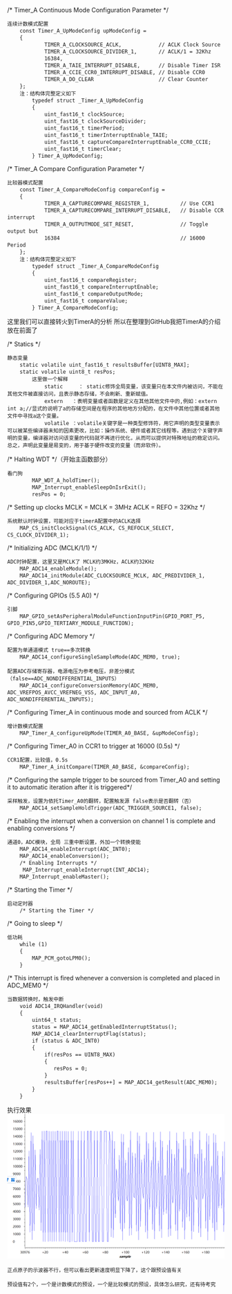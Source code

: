 /* Timer_A Continuous Mode Configuration Parameter */

    连续计数模式配置
        const Timer_A_UpModeConfig upModeConfig =
        {
                TIMER_A_CLOCKSOURCE_ACLK,            // ACLK Clock Source
                TIMER_A_CLOCKSOURCE_DIVIDER_1,       // ACLK/1 = 32Khz
                16384,
                TIMER_A_TAIE_INTERRUPT_DISABLE,      // Disable Timer ISR
                TIMER_A_CCIE_CCR0_INTERRUPT_DISABLE, // Disable CCR0
                TIMER_A_DO_CLEAR                     // Clear Counter
        };
        注：结构体完整定义如下
            typedef struct _Timer_A_UpModeConfig
            {
                uint_fast16_t clockSource;
                uint_fast16_t clockSourceDivider;
                uint_fast16_t timerPeriod;
                uint_fast16_t timerInterruptEnable_TAIE;
                uint_fast16_t captureCompareInterruptEnable_CCR0_CCIE;
                uint_fast16_t timerClear;
            } Timer_A_UpModeConfig;



/* Timer_A Compare Configuration Parameter */

    比较器模式配置
        const Timer_A_CompareModeConfig compareConfig =
        {
                TIMER_A_CAPTURECOMPARE_REGISTER_1,          // Use CCR1
                TIMER_A_CAPTURECOMPARE_INTERRUPT_DISABLE,   // Disable CCR interrupt
                TIMER_A_OUTPUTMODE_SET_RESET,               // Toggle output but
                16384                                       // 16000 Period
        };
        注：结构体完整定义如下
            typedef struct _Timer_A_CompareModeConfig
            {
                uint_fast16_t compareRegister;
                uint_fast16_t compareInterruptEnable;
                uint_fast16_t compareOutputMode;
                uint_fast16_t compareValue;
            } Timer_A_CompareModeConfig;



这里我们可以直接转火到TimerA的分析 所以在整理到GitHub我把TimerA的介绍放在前面了


/* Statics */

    静态变量
        static volatile uint_fast16_t resultsBuffer[UINT8_MAX];
        static volatile uint8_t resPos;
            这里做一个解释
                static     ： static修饰全局变量，该变量只在本文件内被访问，不能在其他文件被直接访问，且表示静态存储，不会刷新、重新赋值。
                extern   ：表明变量或者函数是定义在其他其他文件中的,例如：extern int a;//显式的说明了a的存储空间是在程序的其他地方分配的，在文件中其他位置或者其他文件中寻找a这个变量。
                volatile ：volatile关键字是一种类型修饰符，用它声明的类型变量表示可以被某些编译器未知的因素更改，比如：操作系统、硬件或者其它线程等。遇到这个关键字声明的变量，编译器对访问该变量的代码就不再进行优化，从而可以提供对特殊地址的稳定访问。总之，声明此变量是易变的，用于基于硬件改变的变量（而非软件）。




/* Halting WDT  */（开始主函数部分）

    看门狗
            MAP_WDT_A_holdTimer();
            MAP_Interrupt_enableSleepOnIsrExit();
            resPos = 0;


/* Setting up clocks MCLK = MCLK = 3MHz ACLK = REFO = 32Khz */

    系统默认时钟设置，可能对应于timerA配置中的ACLK选择
        MAP_CS_initClockSignal(CS_ACLK, CS_REFOCLK_SELECT, CS_CLOCK_DIVIDER_1);


/* Initializing ADC (MCLK/1/1) */

    ADC时钟配置，这里又是MCLK了 MCLK约3MKHz，ACLK约32KHz 
        MAP_ADC14_enableModule();
        MAP_ADC14_initModule(ADC_CLOCKSOURCE_MCLK, ADC_PREDIVIDER_1, ADC_DIVIDER_1,ADC_NOROUTE);


/* Configuring GPIOs (5.5 A0) */

    引脚
        MAP_GPIO_setAsPeripheralModuleFunctionInputPin(GPIO_PORT_P5, GPIO_PIN5,GPIO_TERTIARY_MODULE_FUNCTION);


/* Configuring ADC Memory */

    配置为单通道模式 true==多次转换
        MAP_ADC14_configureSingleSampleMode(ADC_MEM0, true);

    配置ADC存储寄存器，电源电压为参考电压，非差分模式（false==ADC_NONDIFFERENTIAL_INPUTS）
        MAP_ADC14_configureConversionMemory(ADC_MEM0, ADC_VREFPOS_AVCC_VREFNEG_VSS, ADC_INPUT_A0, ADC_NONDIFFERENTIAL_INPUTS);


/* Configuring Timer_A in continuous mode and sourced from ACLK */

    增计数模式配置
        MAP_Timer_A_configureUpMode(TIMER_A0_BASE, &upModeConfig);


/* Configuring Timer_A0 in CCR1 to trigger at 16000 (0.5s) */

    CCR1配置，比较值，0.5s
        MAP_Timer_A_initCompare(TIMER_A0_BASE, &compareConfig);


/* Configuring the sample trigger to be sourced from Timer_A0  and setting it to automatic iteration after it is triggered*/

    采样触发，设置为依托Timer_A0的翻转，配置触发源 false表示是否翻转（否）
        MAP_ADC14_setSampleHoldTrigger(ADC_TRIGGER_SOURCE1, false);


/* Enabling the interrupt when a conversion on channel 1 is complete and enabling conversions */

    通道0，ADC模块，全局 三重中断设置，外加一个转换使能
        MAP_ADC14_enableInterrupt(ADC_INT0);
        MAP_ADC14_enableConversion();
        /* Enabling Interrupts */
         MAP_Interrupt_enableInterrupt(INT_ADC14);
        MAP_Interrupt_enableMaster();


/* Starting the Timer */

    启动定时器
        /* Starting the Timer */


/* Going to sleep */

    低功耗
        while (1)
        {
            MAP_PCM_gotoLPM0();
        }

/* This interrupt is fired whenever a conversion is completed and placed in ADC_MEM0 */

    当数据转换时，触发中断
        void ADC14_IRQHandler(void)
        {
            uint64_t status;
            status = MAP_ADC14_getEnabledInterruptStatus();
            MAP_ADC14_clearInterruptFlag(status);
            if (status & ADC_INT0)
            {
                if(resPos == UINT8_MAX)
                {
                   resPos = 0; 
                }
                resultsBuffer[resPos++] = MAP_ADC14_getResult(ADC_MEM0);
            }
        }


执行效果
![](./1.jpg)

    正点原子的示波器不行，但可以看出更新速度明显下降了，这个跟预设值有关
    
    预设值有2个，一个是计数模式的预设，一个是比较模式的预设，具体怎么研究，还有待考究
